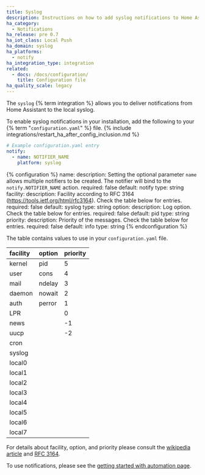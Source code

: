 ```yaml
---
title: Syslog
description: Instructions on how to add syslog notifications to Home Assistant.
ha_category:
  - Notifications
ha_release: pre 0.7
ha_iot_class: Local Push
ha_domain: syslog
ha_platforms:
  - notify
ha_integration_type: integration
related:
  - docs: /docs/configuration/
    title: Configuration file
ha_quality_scale: legacy
---
```


The `syslog` {% term integration %} allows you to deliver notifications from Home Assistant to the local syslog.

To enable syslog notifications in your installation, add the following to your {% term "`configuration.yaml`" %} file.
{% include integrations/restart_ha_after_config_inclusion.md %}

```yaml
# Example configuration.yaml entry
notify:
  - name: NOTIFIER_NAME
    platform: syslog
```

{% configuration %}
name:
  description: Setting the optional parameter `name` allows multiple notifiers to be created. The notifier will bind to the `notify.NOTIFIER_NAME` action.
  required: false
  default: notify
  type: string
facility:
  description: Facility according to RFC 3164 (https://tools.ietf.org/html/rfc3164). Check the table below for entries.
  required: false
  default: syslog
  type: string
option:
  description: Log option. Check the table below for entries.
  required: false
  default: pid
  type: string
priority:
  description: Priority of the messages. Check the table below for entries.
  required: false
  default: info
  type: string
{% endconfiguration %}

The table contains values to use in your `configuration.yaml` file.

| facility | option | priority |
| :------- | :----- | :------- |
| kernel   | pid    | 5        |
| user     | cons   | 4        |
| mail     | ndelay | 3        |
| daemon   | nowait | 2        |
| auth     | perror | 1        |
| LPR      |        | 0        |
| news     |        | -1       |
| uucp     |        | -2       |
| cron     |        |          |
| syslog   |        |          |
| local0   |        |          |
| local1   |        |          |
| local2   |        |          |
| local3   |        |          |
| local4   |        |          |
| local5   |        |          |
| local6   |        |          |
| local7   |        |          |

For details about facility, option, and priority please consult the [wikipedia article](https://en.wikipedia.org/wiki/Syslog) and [RFC 3164](https://tools.ietf.org/html/rfc3164).

To use notifications, please see the [getting started with automation page](/getting-started/automation/).
